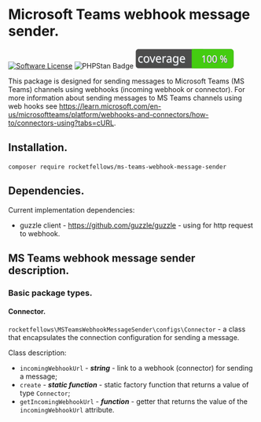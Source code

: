 # Microsoft Teams webhook message sender.

[![Software License](https://img.shields.io/badge/license-MIT-brightgreen.svg?style=flat-square)](LICENSE)
![PHPStan Badge](https://img.shields.io/badge/PHPStan-level%205-brightgreen.svg?style=flat)
![Code Coverage Badge](./badge.svg)

This package is designed for sending messages to Microsoft Teams (MS Teams) channels using webhooks (incoming webhook or connector).
For more information about sending messages to MS Teams channels using web hooks see https://learn.microsoft.com/en-us/microsoftteams/platform/webhooks-and-connectors/how-to/connectors-using?tabs=cURL.

## Installation.

```shell
composer require rocketfellows/ms-teams-webhook-message-sender
```

## Dependencies.

Current implementation dependencies:
- guzzle client - https://github.com/guzzle/guzzle - using for http request to webhook.

## MS Teams webhook message sender description.

### Basic package types.

#### Connector.

`rocketfellows\MSTeamsWebhookMessageSender\configs\Connector` - a class that encapsulates the connection configuration for sending a message.

Class description:
- `incomingWebhookUrl` - **_string_** - link to a webhook (connector) for sending a message;
- `create` - **_static function_** - static factory function that returns a value of type `Connector`;
- `getIncomingWebhookUrl` - _**function**_ - getter that returns the value of the `incomingWebhookUrl` attribute.
